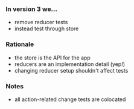 ### In version 3 we...

- remove reducer tests
- instead test through store

### Rationale

- the store is the API for the app
- reducers are an implementation detail (yep!)
- changing reducer setup shouldn't affect tests

### Notes

- all action-related change tests are colocated
